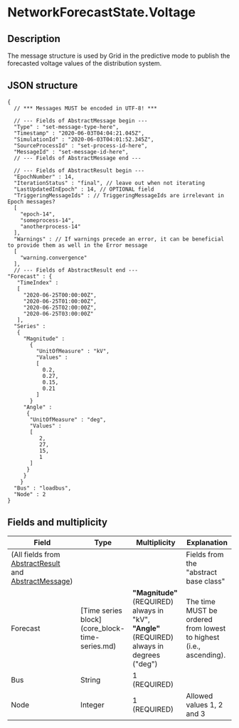 # NetworkForecastState.Voltage

## Description
The message structure is used by Grid in the predictive mode to publish the forecasted voltage values of the distribution system.

## JSON structure

```nohighlight
{
  // *** Messages MUST be encoded in UTF-8! ***

  // --- Fields of AbstractMessage begin ---
  "Type" : "set-message-type-here",
  "Timestamp" : "2020-06-03T04:04:21.045Z",
  "SimulationId" : "2020-06-03T04:01:52.345Z",
  "SourceProcessId" : "set-process-id-here",
  "MessageId" : "set-message-id-here",
  // --- Fields of AbstractMessage end ---

  // --- Fields of AbstractResult begin ---
  "EpochNumber" : 14,
  "IterationStatus" : "final", // leave out when not iterating
  "LastUpdatedInEpoch" : 14, // OPTIONAL field
  "TriggeringMessageIds" : // TriggeringMessageIds are irrelevant in Epoch messages?
  [
    "epoch-14",
    "someprocess-14",
    "anotherprocess-14"
  ],
  "Warnings" : // If warnings precede an error, it can be beneficial to provide them as well in the Error message
  [
    "warning.convergence"
  ],
  // --- Fields of AbstractResult end ---
"Forecast" : {
   "TimeIndex" :
   [
     "2020-06-25T00:00:00Z",
     "2020-06-25T01:00:00Z",
     "2020-06-25T02:00:00Z",
     "2020-06-25T03:00:00Z"
   ],
  "Series" :
   {
     "Magnitude" :
       {
         "UnitOfMeasure" : "kV",
         "Values" :
         [
           0.2,
           0.27,
           0.15,
           0.21
         ]
       }
     "Angle" :
      {
       "UnitOfMeasure" : "deg",
       "Values" :
       [
          2,
          27,
          15,
          1
       ]
      }
     }
    }
  "Bus" : "loadbus",
  "Node" : 2
}
```


## Fields and multiplicity

| Field | Type | Multiplicity | Explanation |
|-|-|-|-|
| (All fields from [AbstractResult](core_msg-abstractresult.md) and [AbstractMessage](core_msg-abstractmessage.md)) | | | Fields from the "abstract base class" |
| Forecast | [Time series block] (core_block-time-series.md) | **"Magnitude"** (REQUIRED) always in "kV", **"Angle"** (REQUIRED) always in degrees ("deg") | The time MUST be ordered from lowest to highest (i.e., ascending).|
| Bus | String | 1 (REQUIRED) |  |
| Node | Integer | 1 (REQUIRED) | Allowed values 1, 2 and 3 |
